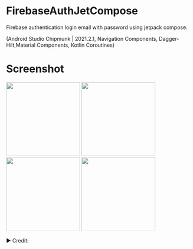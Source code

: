 # FirebaseAuthJetCompose
Firebase authentication login email with password using jetpack compose.

(Android Studio Chipmunk | 2021.2.1, Navigation Components,
Dagger-Hilt,Material Components, Kotlin Coroutines)

# Screenshot
<p float="left">

<img src="https://user-images.githubusercontent.com/25154589/198874690-94d429c0-5576-4d73-b6ca-7adbbe42b4f0.png" width="200" />

<img src="https://user-images.githubusercontent.com/25154589/198874691-3e087f84-e895-44ad-b6f5-2df3580fae0d.png" width="200" />

<img src="https://user-images.githubusercontent.com/25154589/198874687-5c144144-1262-4236-877a-89e5e5b540c6.png" width="200" />

<img src="https://user-images.githubusercontent.com/25154589/198874689-3f97a521-1eef-4435-b734-84aa53b683d0.png" width="200" />

</p>

► Credit:
